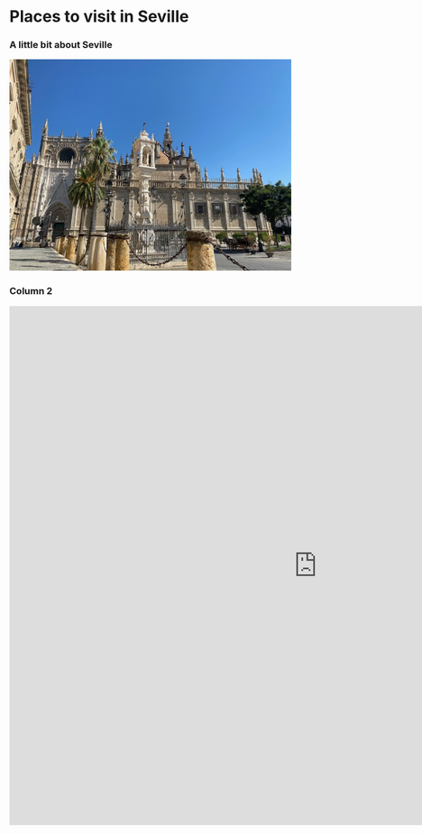 <h1>Places to visit in Seville</h1>

</div>
<div class="container">
<div class="row">
<div class="col-sm-6">
<h3>A little bit about Seville</h3>
<p></p>
<img src='images/image1.jpeg' alt='Seville Cathedral' width="500" >
</div>
<div class="col-sm-6">
<h3>Column 2</h3>
  <iframe src="https://h5p.org/h5p/embed/1245896" width="1090" height="921" frameborder="0" allowfullscreen="allowfullscreen" allow="geolocation *; microphone *; camera *; midi *; encrypted-media *" title="Waterfront"></iframe><script src="https://h5p.org/sites/all/modules/h5p/library/js/h5p-resizer.js" charset="UTF-8"></script>
  </div>
